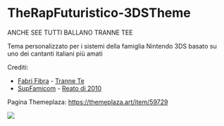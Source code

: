 # TheRapFuturistico-3DSTheme

ANCHE SEE TUTTI BALLANO TRANNE TEE

Tema personalizzato per i sistemi della famiglia Nintendo 3DS basato su uno dei cantanti italiani più amati

Crediti: 
- [Fabri Fibra](https://www.youtube.com/@FabriFibra) - [Tranne Te](https://youtu.be/qrM0z3v3LUY?si=SAfIERrrgZwpotF-)
- [SupFamicom](https://www.youtube.com/@supfamicom) - [Reato di 2010](https://youtu.be/rWX18Ydp_h8?si=ra_7yh3g87rCXtO1)

Pagina Themeplaza: https://themeplaza.art/item/59729

<img src="https://themeplaza.art/download/59729/preview">
